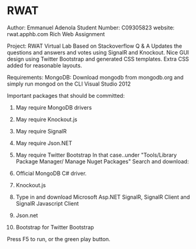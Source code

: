 RWAT
====
Author: Emmanuel Adenola
Student Number: C09305823
website: rwat.apphb.com
Rich Web Assignment

Project: RWAT Virtual Lab
Based on Stackoverflow Q & A
Updates the questions and answers and votes using SignalR and Knockout. 
Nice GUI design using Twitter Bootstrap and generated CSS templates.
Extra CSS added for reasonable layouts. 



Requirements:
MongoDB: Download mongodb from mongodb.org and simply run mongod on the CLI
Visual Studio 2012

Important packages that should be committed: 

1. May require MongoDB drivers
2. May require Knockout.js 
3. May require SignalR 
4. May require Json.NET 
5. May require Twitter Bootstrap 
In that case..under "Tools/Library Package Manager/ Manage Nuget Packages"
Search and download: 

1. Official MongoDB C# driver.
2. Knockout.js 
3. Type in and download Microsoft Asp.NET SignalR, SignalR Client and SignalR Javascript Client
4. Json.net
5. Bootstrap for Twitter Bootstrap

Press F5 to run, or the green play button. 

